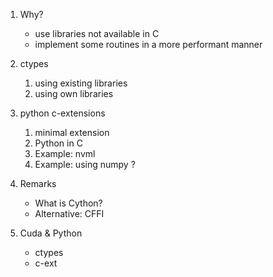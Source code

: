 1. Why?
    - use libraries not available in C
    - implement some routines in a more performant manner 

2. ctypes
    1. using existing libraries
    2. using own libraries

3. python c-extensions
    1. minimal extension
    2. Python in C
    3. Example: nvml
    4. Example: using numpy ?

4. Remarks
    - What is Cython?
    - Alternative: CFFI

5. Cuda & Python
    - ctypes
    - c-ext
